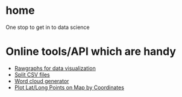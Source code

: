 # home
One stop to get in to data science




# Online tools/API which are handy
- [Rawgraphs for data visualization](https://www.darrinward.com/lat-long/)
- [Split CSV files](http://www.textfilesplitter.com/)
- [Word cloud generator](http://www.wordle.net/)
- [Plot Lat/Long Points on Map by Coordinates](https://www.darrinward.com/lat-long/)
